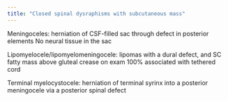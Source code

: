 ```yaml
---
title: "Closed spinal dysraphisms with subcutaneous mass"
---
```

Meningoceles: herniation of CSF-filled sac through defect in posterior elements
No neural tissue in the sac

Lipomyelocele/lipomyelomeningocele: lipomas with a dural defect, and SC fatty mass above gluteal crease on exam
100% associated with tethered cord

Terminal myelocystocele: herniation of terminal syrinx into a posterior meningocele via a posterior spinal defect

